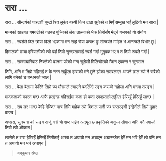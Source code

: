 # रारा ...

रारा ...
सौन्दर्यको पारदर्शी घुम्टो भित्र
लुकेर बस्यौ किन टाढा
सुनेको त थिएँ
सम्मुख भएँ
लुटियो मन सारा |

मान्मको खडबड
गमगढीको गडबड
घुच्चिको लेक
ताल्चाको भेक
तिमीसँग भेट्ने
गजबको यो संयोग

रारा ...
स्पर्शले दिल छोयो
ढिलो भएकोमा
मन साह्रै रोयो
प्रत्यक्ष छु
सौन्दर्यले मोहित भै
आनन्दले बिभोर छु |

हिमालको छाया
हरियालीको त्यो पर्दा
तिम्रो सुन्दरतालाई
स्पर्श गर्दा
भुतुक्क भए म त
तिम्रो रूपले गर्दा |

रारा ...
सल्लाघारिबाट निक्लेको
कानमा परेको
मन्द सुशेली
मिलिचौरको मैदान
एकान्त र सुनसान

तिमि, अनि म
तिम्रो गहिराई त
के नाप्न सकुँला
हावाको मनै छुने झोका
सलबलाएर आउने छाल
त्यो नै सबैको लागि
बनेको छ बन्धनको जाल |

रारा ...
बेला बेलामा
फेरिने तिम्रो रुप
मौसमले ल्याउने
बदलिँदो रङ्ग
कसको नहोला
अनि मनमा तरङ्ग |

मादकताको कारण बन्छ
आफै हराईन्छ
गहिराईमा
कता हो कता
एकाग्रताले लठ्ठीएर
हेरिरहुँ हेरिरहुँ लाग्छ |

रारा ...
सब डर भाग्छ
केहि देख्दिन
मात्र तिमि बाहेक
त्यो बिशाल पानी
जब सप्तरङ्गी इन्द्रेणीले
तिम्रो मुहार ढाक्छ |

अप्सरा, सुनयना
को सङ्ग दाजुं
गारो भो
शब्द पाईन
अद्भूत छ
प्रकृतिको अनुपम सौगात
अनि मनै पगाल्ने तिम्रो त्यो औकात |

त्यसैले त रारा
हेरिरहेँ हेरिरहेँ तिमीलाई
आखा त अघायो
मन अघाएन
अघाउन्जेल हेरेँ
मन भरि हेरेँ
त्यै पनि तन त अघायो
मन भने अघाएन |

> बमकुमार श्रेष्ठ